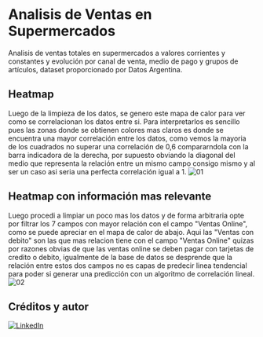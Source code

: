 # Analisis de Ventas en Supermercados

Analisis de ventas totales en supermercados a valores corrientes y constantes y evolución por canal de venta, medio de pago y grupos de artículos, dataset proporcionado
por Datos Argentina.

## Heatmap
Luego de la limpieza de los datos, se genero este mapa de calor para ver como se correlacionan los datos entre si. Para interpretarlos es sencillo pues las zonas donde se obtienen colores mas claros es donde se encuentra una mayor correlación entre los datos, como vemos la mayoria de los cuadrados no superar una correlación de 0,6 compararndola con la barra indicadora de la derecha, por supuesto obviando la diagonal del medio que representa la relación entre un mismo campo consigo mismo y al ser un caso asi seria una perfecta correlación igual a 1.
![01](https://user-images.githubusercontent.com/94582879/166084384-f2ad1804-cfb8-4939-97ff-65d6b097692e.jpg)

## Heatmap con información mas relevante
Luego procedi a limpiar un poco mas los datos y de forma arbitraria opte por filtrar los 7 campos con mayor relación con el campo "Ventas Online", como se puede apreciar en el mapa de calor de abajo.
Aqui las "Ventas con debito" son las que mas relacion tiene con el campo "Ventas Online" quizas por razones obvias de que las ventas online se deben pagar con tarjetas de credito o debito, igualmente de la base de datos se desprende que la relación entre estos dos campos no es capas de predecir linea tendencial para poder si generar una predicción con un algoritmo de correlación lineal. 
![02](https://user-images.githubusercontent.com/94582879/166084387-14a3e6de-225f-4008-bdb2-656dc79933a6.jpg)



## Créditos y autor
[![LinkedIn](https://img.shields.io/badge/LinkedIn-Nestor_Diaz-0077B5?style=for-the-badge&logo=linkedin&logoColor=white&labelColor=101010)](https://www.linkedin.com/in/contadornestordiaz/)
